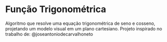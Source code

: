 # Função Trigonométrica

Algoritmo que resolve uma equação trigonométrica de seno e cosseno, projetando um modelo visual em um plano cartesiano.
Projeto inspirado no trabalho de: @joseantoniodecarvalhoneto

